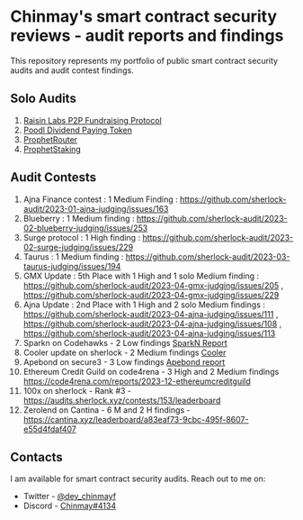 # Chinmay's smart contract security reviews - audit reports and findings

This repository represents my portfolio of public smart contract security audits and audit contest findings.

## Solo Audits

1. [Raisin Labs P2P Fundraising Protocol](https://github.com/chinmay-farkya/Audits/blob/main/solo/Raisin-p2p-fundraising.pdf)
2. [Poodl Dividend Paying Token](https://github.com/chinmay-farkya/Audits/blob/main/solo/poodltech-dividend-paying-token.md)
3. [ProphetRouter](https://github.com/chinmay-farkya/Audits/blob/main/solo/ProphetRouter.md)
4. [ProphetStaking](https://github.com/chinmay-farkya/Audits/blob/main/solo/prophetstaking.md)

## Audit Contests
1. Ajna Finance contest : 1 Medium Finding : https://github.com/sherlock-audit/2023-01-ajna-judging/issues/163
2. Blueberry : 1 Medium finding : https://github.com/sherlock-audit/2023-02-blueberry-judging/issues/253
3. Surge protocol : 1 High finding : https://github.com/sherlock-audit/2023-02-surge-judging/issues/229
4. Taurus : 1 Medium finding : https://github.com/sherlock-audit/2023-03-taurus-judging/issues/194
5. GMX Update : 5th Place with 1 High and 1 solo Medium finding : https://github.com/sherlock-audit/2023-04-gmx-judging/issues/205 , https://github.com/sherlock-audit/2023-04-gmx-judging/issues/229
6. Ajna Update : 2nd Place with 1 High and 2 solo Medium findings : https://github.com/sherlock-audit/2023-04-ajna-judging/issues/111 , https://github.com/sherlock-audit/2023-04-ajna-judging/issues/108 , https://github.com/sherlock-audit/2023-04-ajna-judging/issues/113
7. Sparkn on Codehawks - 2 Low findings [SparkN Report](https://www.codehawks.com/report/cllcnja1h0001lc08z7w0orxx)
8. Cooler update on sherlock - 2 Medium findings [Cooler](https://audits.sherlock.xyz/contests/107/report)
9. Apebond on secure3 - 3 Low findings [Apebond report](https://github.com/Secure3Audit/Secure3Academy/blob/main/audit_reports/Apebond/Apebond_final_Secure3_Audit_Report.pdf)
10. Ethereum Credit Guild on code4rena - 3 High and 2 Medium findings https://code4rena.com/reports/2023-12-ethereumcreditguild
11. 100x on sherlock - Rank #3 - https://audits.sherlock.xyz/contests/153/leaderboard
12. Zerolend on Cantina - 6 M and 2 H findings  - https://cantina.xyz/leaderboard/a83eaf73-9cbc-495f-8607-e55d4fdaf407

## Contacts

I am available for smart contract security audits. Reach out to me on:

- Twitter - [@dev_chinmayf](https://twitter.com/dev_chinmayf)
- Discord - [Chinmay#4134](https://discordapp.com/users/732959289139789875)
